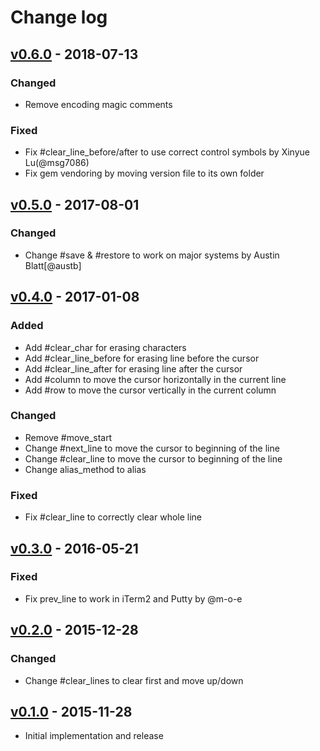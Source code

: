 # Change log

## [v0.6.0] - 2018-07-13

### Changed
* Remove encoding magic comments

### Fixed
* Fix #clear_line_before/after to use correct control symbols by Xinyue Lu(@msg7086)
* Fix gem vendoring by moving version file to its own folder

## [v0.5.0] - 2017-08-01

### Changed
* Change #save & #restore to work on major systems by Austin Blatt[@austb]

## [v0.4.0] - 2017-01-08

### Added
* Add #clear_char for erasing characters
* Add #clear_line_before for erasing line before the cursor
* Add #clear_line_after for erasing line after the cursor
* Add #column to move the cursor horizontally in the current line
* Add #row to move the cursor vertically in the current column

### Changed
* Remove #move_start
* Change #next_line to move the cursor to beginning of the line
* Change #clear_line to move the cursor to beginning of the line
* Change alias_method to alias

### Fixed
* Fix #clear_line to correctly clear whole line

## [v0.3.0] - 2016-05-21

### Fixed
* Fix prev_line to work in iTerm2 and Putty by @m-o-e

## [v0.2.0] - 2015-12-28

### Changed
* Change #clear_lines to clear first and move up/down

## [v0.1.0] - 2015-11-28

* Initial implementation and release

[v0.6.0]: https://github.com/peter-murach/tty-cursor/compare/v0.5.0...v0.6.0
[v0.5.0]: https://github.com/peter-murach/tty-cursor/compare/v0.4.0...v0.5.0
[v0.4.0]: https://github.com/peter-murach/tty-cursor/compare/v0.3.0...v0.4.0
[v0.3.0]: https://github.com/peter-murach/tty-cursor/compare/v0.2.0...v0.3.0
[v0.2.0]: https://github.com/peter-murach/tty-cursor/compare/v0.1.0...v0.2.0
[v0.1.0]: https://github.com/peter-murach/tty-cursor/compare/v0.1.0
